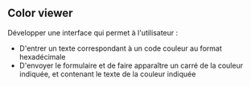 ## Color viewer

Développer une interface qui permet à l'utilisateur :
- D'entrer un texte correspondant à un code couleur au format hexadécimale
- D'envoyer le formulaire et de faire apparaître un carré de la couleur indiquée,
 et contenant le texte de la couleur indiquée

